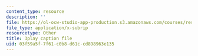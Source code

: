 ```yaml
---
content_type: resource
description: ''
file: https://ol-ocw-studio-app-production.s3.amazonaws.com/courses/res-6-008-digital-signal-processing-spring-2011/03f59a5f7f61c0b8d61ccd898963e135_zBJMh-m9b1E.srt
file_type: application/x-subrip
resourcetype: Other
title: 3play caption file
uid: 03f59a5f-7f61-c0b8-d61c-cd898963e135
---
```

